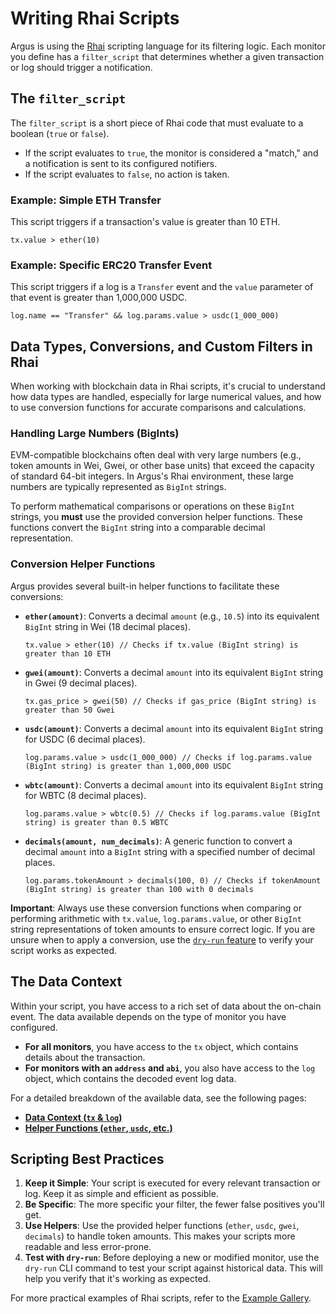 # Writing Rhai Scripts

Argus is using the [Rhai](https://rhai.rs) scripting language for its filtering logic. Each monitor you define has a `filter_script` that determines whether a given transaction or log should trigger a notification.

## The `filter_script`

The `filter_script` is a short piece of Rhai code that must evaluate to a boolean (`true` or `false`).

-   If the script evaluates to `true`, the monitor is considered a "match," and a notification is sent to its configured notifiers.
-   If the script evaluates to `false`, no action is taken.

### Example: Simple ETH Transfer

This script triggers if a transaction's value is greater than 10 ETH.

```rhai
tx.value > ether(10)
```

### Example: Specific ERC20 Transfer Event

This script triggers if a log is a `Transfer` event and the `value` parameter of that event is greater than 1,000,000 USDC.

```rhai
log.name == "Transfer" && log.params.value > usdc(1_000_000)
```

## Data Types, Conversions, and Custom Filters in Rhai

When working with blockchain data in Rhai scripts, it's crucial to understand how data types are handled, especially for large numerical values, and how to use conversion functions for accurate comparisons and calculations.

### Handling Large Numbers (BigInts)

EVM-compatible blockchains often deal with very large numbers (e.g., token amounts in Wei, Gwei, or other base units) that exceed the capacity of standard 64-bit integers. In Argus's Rhai environment, these large numbers are typically represented as `BigInt` strings.

To perform mathematical comparisons or operations on these `BigInt` strings, you **must** use the provided conversion helper functions. These functions convert the `BigInt` string into a comparable decimal representation.

### Conversion Helper Functions

Argus provides several built-in helper functions to facilitate these conversions:

*   **`ether(amount)`**: Converts a decimal `amount` (e.g., `10.5`) into its equivalent `BigInt` string in Wei (18 decimal places).
    ```rhai
    tx.value > ether(10) // Checks if tx.value (BigInt string) is greater than 10 ETH
    ```

*   **`gwei(amount)`**: Converts a decimal `amount` into its equivalent `BigInt` string in Gwei (9 decimal places).
    ```rhai
    tx.gas_price > gwei(50) // Checks if gas_price (BigInt string) is greater than 50 Gwei
    ```

*   **`usdc(amount)`**: Converts a decimal `amount` into its equivalent `BigInt` string for USDC (6 decimal places).
    ```rhai
    log.params.value > usdc(1_000_000) // Checks if log.params.value (BigInt string) is greater than 1,000,000 USDC
    ```

*   **`wbtc(amount)`**: Converts a decimal `amount` into its equivalent `BigInt` string for WBTC (8 decimal places).
    ```rhai
    log.params.value > wbtc(0.5) // Checks if log.params.value (BigInt string) is greater than 0.5 WBTC
    ```

*   **`decimals(amount, num_decimals)`**: A generic function to convert a decimal `amount` into a `BigInt` string with a specified number of decimal places.
    ```rhai
    log.params.tokenAmount > decimals(100, 0) // Checks if tokenAmount (BigInt string) is greater than 100 with 0 decimals
    ```

**Important**: Always use these conversion functions when comparing or performing arithmetic with `tx.value`, `log.params.value`, or other `BigInt` string representations of token amounts to ensure correct logic. If you are unsure when to apply a conversion, use the [`dry-run` feature](../operations/cli.md#dry-run-mode) to verify your script works as expected.

## The Data Context

Within your script, you have access to a rich set of data about the on-chain event. The data available depends on the type of monitor you have configured.

-   **For all monitors**, you have access to the `tx` object, which contains details about the transaction.
-   **For monitors with an `address` and `abi`**, you also have access to the `log` object, which contains the decoded event log data.

For a detailed breakdown of the available data, see the following pages:

-   [**Data Context (`tx` & `log`)**](./rhai_context.md)
-   [**Helper Functions (`ether`, `usdc`, etc.)**](./rhai_helpers.md)

## Scripting Best Practices

1.  **Keep it Simple**: Your script is executed for every relevant transaction or log. Keep it as simple and efficient as possible.
2.  **Be Specific**: The more specific your filter, the fewer false positives you'll get.
3.  **Use Helpers**: Use the provided helper functions (`ether`, `usdc`, `gwei`, `decimals`) to handle token amounts. This makes your scripts more readable and less error-prone.
4.  **Test with `dry-run`**: Before deploying a new or modified monitor, use the `dry-run` CLI command to test your script against historical data. This will help you verify that it's working as expected.

For more practical examples of Rhai scripts, refer to the [Example Gallery](../examples/gallery.md).
